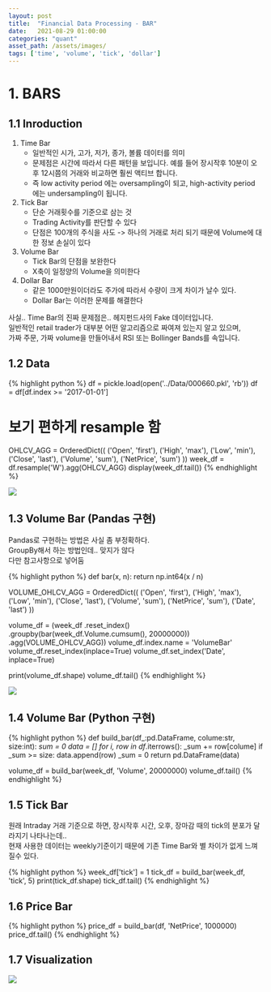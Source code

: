 ```yaml
---
layout: post
title:  "Financial Data Processing - BAR"
date:   2021-08-29 01:00:00
categories: "quant"
asset_path: /assets/images/
tags: ['time', 'volume', 'tick', 'dollar']
---
```



# 1. BARS

## 1.1 Inroduction 

1. Time Bar 
    - 일반적인 시가, 고가, 저가, 종가, 볼륨 데이터를 의미 
    - 문제점은 시간에 따라서 다른 패턴을 보입니다. 예를 들어 장시작후 10분이 오후 12시쯤의 거래와 비교하면 훨씬 액티브 합니다. 
    - 즉 low activity period 에는 oversampling이 되고, high-activity period 에는 undersampling이 됩니다. 
2. Tick Bar
    - 단순 거래횟수를 기준으로 삼는 것
    - Trading Activity를 판단할 수 있다
    - 단점은 100개의 주식을 사도 -> 하나의 거래로 처리 되기 때문에 Volume에 대한 정보 손실이 있다
3. Volume Bar 
    - Tick Bar의 단점을 보완한다
    - X축이 일정양의 Volume을 의미한다
4. Dollar Bar 
    - 같은 1000만원이더라도 주가에 따라서 수량이 크게 차이가 날수 있다. 
    - Dollar Bar는 이러한 문제를 해결한다


사실.. Time Bar의 진짜 문제점은.. 헤지펀드사의 Fake 데이터입니다.<br>
일반적인 retail trader가 대부분 어떤 알고리즘으로 짜여져 있는지 알고 있으며, <br>
가짜 주문, 가짜 volume을 만들어내서 RSI 또는 Bollinger Bands를 속입니다. 


## 1.2 Data  

{% highlight python %}
df = pickle.load(open('../Data/000660.pkl', 'rb'))
df = df[df.index >= '2017-01-01']

# 보기 편하게 resample 함
OHLCV_AGG = OrderedDict((
    ('Open', 'first'),
    ('High', 'max'),
    ('Low', 'min'),
    ('Close', 'last'),
    ('Volume', 'sum'),
    ('NetPrice', 'sum')
))
week_df = df.resample('W').agg(OHLCV_AGG)
display(week_df.tail())
{% endhighlight %}

<img src="{{ page.asset_path }}bar-df.png" class="img-responsive img-rounded img-fluid border rounded">


## 1.3 Volume Bar (Pandas 구현)

Pandas로 구현하는 방법은 사실 좀 부정확하다.<br>
GroupBy해서 하는 방법인데.. 맞지가 않다 <br>
다만 참고사항으로 넣어둠

{% highlight python %}
def bar(x, n):
    return np.int64(x / n)

VOLUME_OHLCV_AGG = OrderedDict((
    ('Open', 'first'),
    ('High', 'max'),
    ('Low', 'min'),
    ('Close', 'last'),
    ('Volume', 'sum'),
    ('NetPrice', 'sum'),
    ('Date', 'last')
))

volume_df = (week_df
             .reset_index()
             .groupby(bar(week_df.Volume.cumsum(), 20000000))
             .agg(VOLUME_OHLCV_AGG))
volume_df.index.name = 'VolumeBar'
volume_df.reset_index(inplace=True)
volume_df.set_index('Date', inplace=True)

print(volume_df.shape)
volume_df.tail()
{% endhighlight %}

<img src="{{ page.asset_path }}bar-pandas-volume.png" class="img-responsive img-rounded img-fluid border rounded">

## 1.4 Volume Bar (Python 구현)

{% highlight python %}
def build_bar(df_:pd.DataFrame, colume:str, size:int):
    _sum = 0
    data = []
    for i, row in df_.iterrows():
        _sum += row[colume]
        if _sum >= size:
            data.append(row)
            _sum = 0
    return pd.DataFrame(data)

volume_df = build_bar(week_df, 'Volume', 20000000)
volume_df.tail()
{% endhighlight %}


## 1.5 Tick Bar

원래 Intraday 거래 기준으로 하면, 장시작후 시간, 오후, 장마감 때의 tick의 분포가 달라지기 나타나는데.. <br>
현재 사용한 데이터는 weekly기준이기 때문에 기존 Time Bar와 별 차이가 없게 느껴질수 있다. 

{% highlight python %}
week_df['tick'] = 1
tick_df = build_bar(week_df, 'tick', 5)
print(tick_df.shape)
tick_df.tail()
{% endhighlight %}

## 1.6 Price Bar

{% highlight python %}
price_df = build_bar(df, 'NetPrice', 1000000)
price_df.tail()
{% endhighlight %}


## 1.7 Visualization

<img src="{{ page.asset_path }}bar-visualization.png" class="img-responsive img-rounded img-fluid border rounded">